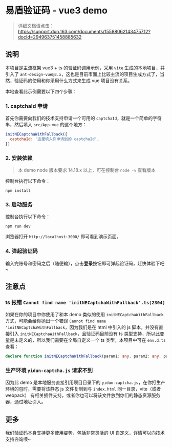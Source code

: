 # 易盾验证码 - vue3 demo

> 详细文档请点击：https://support.dun.163.com/documents/15588062143475712?docId=294963751458885632

## 说明

本项目是主流框架 vue3 + ts 的验证码调用示例，采用 `vite` 生成的本地项目，并引入了 `ant-design-vue@3.x`，这也是目前市面上比较主流的项目生成方式了，当然，验证码的使用和你采用什么方式来生成 vue 项目没有关系。 

本地查看此示例需要以下四个步骤：

### 1. captchaId 申请

首先你需要向我们的技术支持申请一个可用的 `captchaId`，就是一个简单的字符串，然后填入 `src/App.vue` 的这个地方：
```js
initNECaptchaWithFallback({
  captchaId: '这里填入你申请到的 captchaId',
})
```

### 2. 安装依赖

> 本 demo node 版本要求 14.18.x 以上，可在控制台 `node -v` 查看版本

控制台执行以下命令：

```
npm install
```

### 3. 启动服务

控制台执行以下命令：

```
npm run dev
```

浏览器打开 `http://localhost:3000/` 即可看到演示页面。

### 4. 弹起验证码

输入完账号和密码之后（随便输），点击**登录**按钮即可弹起验证码，赶快体验下吧~

## 注意点

###  ts 报错 `Cannot find name 'initNECaptchaWithFallback'.ts(2304)`

如果在你的项目中你使用了和本 demo 类似的使用 `initNECaptchaWithFallback` 方式，可能会给你抛出一个错误 `Cannot find name 'initNECaptchaWithFallback`，因为我们是在 html 中引入的 js 脚本，并没有直接引入 `initNECaptchaWithFallback`，且验证码目前没有 ts 类型支持，所以此变量是未定义的，所以我们需要在全局自定义一个 ts 类型，本项目中可在 `env.d.ts` 查看：

```ts
declare function initNECaptchaWithFallback(param1: any, param2: any, param3: any): any
```

### 生产环境 `yidun-captcha.js` 请求不到

因为此 demo 是本地服务直接引用项目目录下的 `yidun-captcha.js`，在你打生产环境的包时，需要将该静态 js 文件复制到与 `index.html` 同一目录，vite（或者 webpack） 有相关插件支持，或者你也可以将该文件放到你们的静态资源服务器，通过地址引入。

## 更多

我们验证码本身支持更多使用姿势，包括非常灵活的 UI 自定义，详情可以向技术支持咨询噢~ 
